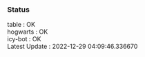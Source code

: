 ### Status


table : OK  
hogwarts : OK  
icy-bot : OK  
Latest Update : 2022-12-29 04:09:46.336670
